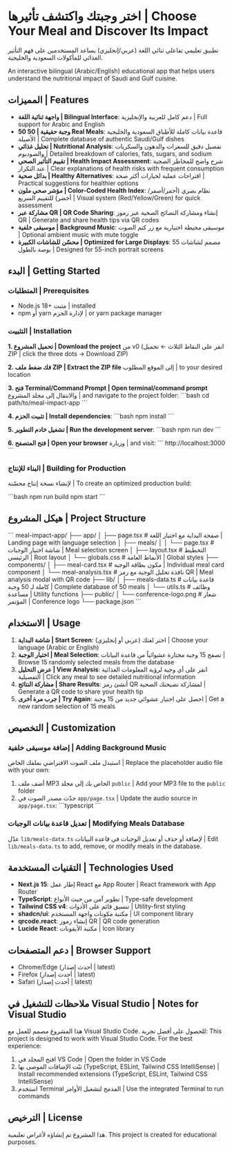 # اختر وجبتك واكتشف تأثيرها | Choose Your Meal and Discover Its Impact

تطبيق تعليمي تفاعلي ثنائي اللغة (عربي/إنجليزي) يساعد المستخدمين على فهم التأثير الغذائي للمأكولات السعودية والخليجية.

An interactive bilingual (Arabic/English) educational app that helps users understand the nutritional impact of Saudi and Gulf cuisine.

## المميزات | Features

- **واجهة ثنائية اللغة | Bilingual Interface**: دعم كامل للعربية والإنجليزية | Full support for Arabic and English
- **50 وجبة حقيقية | 50 Real Meals**: قاعدة بيانات كاملة للأطباق السعودية والخليجية الأصيلة | Complete database of authentic Saudi/Gulf dishes
- **تحليل غذائي | Nutritional Analysis**: تفصيل دقيق للسعرات والدهون والسكريات والصوديوم | Detailed breakdown of calories, fats, sugars, and sodium
- **تقييم التأثير الصحي | Health Impact Assessment**: شرح واضح للمخاطر الصحية عند التكرار | Clear explanations of health risks with frequent consumption
- **بدائل صحية | Healthy Alternatives**: اقتراحات عملية لخيارات أكثر صحة | Practical suggestions for healthier options
- **مؤشر صحي ملون | Color-Coded Health Index**: نظام بصري (أحمر/أصفر/أخضر) للتقييم السريع | Visual system (Red/Yellow/Green) for quick assessment
- **مشاركة عبر QR | QR Code Sharing**: إنشاء ومشاركة النصائح الصحية عبر رموز QR | Generate and share health tips via QR codes
- **موسيقى خلفية | Background Music**: موسيقى محيطة اختيارية مع زر كتم الصوت | Optional ambient music with mute toggle
- **محسّن للشاشات الكبيرة | Optimized for Large Displays**: مصمم لشاشات 55 بوصة بالطول | Designed for 55-inch portrait screens

## البدء | Getting Started

### المتطلبات | Prerequisites

- Node.js 18+ مثبت | installed
- npm أو yarn لإدارة الحزم | or yarn package manager

### التثبيت | Installation

**1. تحميل المشروع | Download the project** من v0 (انقر على النقاط الثلاث ← تحميل ZIP | click the three dots → Download ZIP)

**2. فك ضغط ملف ZIP | Extract the ZIP file** إلى الموقع المطلوب | to your desired location

**3. فتح Terminal/Command Prompt | Open terminal/command prompt** والانتقال إلى مجلد المشروع | and navigate to the project folder:
\`\`\`bash
cd path/to/meal-impact-app
\`\`\`

**4. تثبيت الحزم | Install dependencies**:
\`\`\`bash
npm install
\`\`\`

**5. تشغيل خادم التطوير | Run the development server**:
\`\`\`bash
npm run dev
\`\`\`

**6. فتح المتصفح | Open your browser** وزيارة | and visit:
\`\`\`
http://localhost:3000
\`\`\`

### البناء للإنتاج | Building for Production

لإنشاء نسخة إنتاج محسّنة | To create an optimized production build:

\`\`\`bash
npm run build
npm start
\`\`\`

## هيكل المشروع | Project Structure

\`\`\`
meal-impact-app/
├── app/
│   ├── page.tsx              # صفحة البداية مع اختيار اللغة | Landing page with language selection
│   ├── meals/
│   │   └── page.tsx          # شاشة اختيار الوجبات | Meal selection screen
│   ├── layout.tsx            # التخطيط الرئيسي | Root layout
│   └── globals.css           # الأنماط العامة | Global styles
├── components/
│   ├── meal-card.tsx         # مكون بطاقة الوجبة | Individual meal card component
│   └── meal-analysis.tsx     # نافذة تحليل الوجبة مع رمز QR | Meal analysis modal with QR code
├── lib/
│   ├── meals-data.ts         # قاعدة بيانات كاملة لـ 50 وجبة | Complete database of 50 meals
│   └── utils.ts              # وظائف مساعدة | Utility functions
├── public/
│   └── conference-logo.png   # شعار المؤتمر | Conference logo
└── package.json
\`\`\`

## الاستخدام | Usage

1. **شاشة البداية | Start Screen**: اختر لغتك (عربي أو إنجليزي) | Choose your language (Arabic or English)
2. **اختيار الوجبة | Meal Selection**: تصفح 15 وجبة مختارة عشوائياً من قاعدة البيانات | Browse 15 randomly selected meals from the database
3. **عرض التحليل | View Analysis**: انقر على أي وجبة لرؤية المعلومات الغذائية التفصيلية | Click any meal to see detailed nutritional information
4. **مشاركة النتائج | Share Results**: أنشئ رمز QR لمشاركة نصيحتك الصحية | Generate a QR code to share your health tip
5. **جرب مرة أخرى | Try Again**: احصل على اختيار عشوائي جديد من 15 وجبة | Get a new random selection of 15 meals

## التخصيص | Customization

### إضافة موسيقى خلفية | Adding Background Music

استبدل ملف الصوت الافتراضي بملفك الخاص | Replace the placeholder audio file with your own:
1. أضف ملف MP3 الخاص بك إلى مجلد `public` | Add your MP3 file to the `public` folder
2. حدّث مصدر الصوت في `app/page.tsx` | Update the audio source in `app/page.tsx`:
   \`\`\`typescript
   <source src="/your-music-file.mp3" type="audio/mpeg" />
   \`\`\`

### تعديل قاعدة بيانات الوجبات | Modifying Meals Database

عدّل `lib/meals-data.ts` لإضافة أو حذف أو تعديل الوجبات في قاعدة البيانات | Edit `lib/meals-data.ts` to add, remove, or modify meals in the database.

## التقنيات المستخدمة | Technologies Used

- **Next.js 15**: إطار عمل React مع App Router | React framework with App Router
- **TypeScript**: تطوير آمن من حيث الأنواع | Type-safe development
- **Tailwind CSS v4**: تنسيق قائم على الأدوات | Utility-first styling
- **shadcn/ui**: مكتبة مكونات واجهة المستخدم | UI component library
- **qrcode.react**: إنشاء رموز QR | QR code generation
- **Lucide React**: مكتبة الأيقونات | Icon library

## دعم المتصفحات | Browser Support

- Chrome/Edge (أحدث إصدار | latest)
- Firefox (أحدث إصدار | latest)
- Safari (أحدث إصدار | latest)

## ملاحظات للتشغيل في Visual Studio | Notes for Visual Studio

هذا المشروع مصمم للعمل مع Visual Studio Code. للحصول على أفضل تجربة:
This project is designed to work with Visual Studio Code. For the best experience:

1. افتح المجلد في VS Code | Open the folder in VS Code
2. ثبّت الإضافات الموصى بها (TypeScript, ESLint, Tailwind CSS IntelliSense) | Install recommended extensions (TypeScript, ESLint, Tailwind CSS IntelliSense)
3. استخدم Terminal المدمج لتشغيل الأوامر | Use the integrated Terminal to run commands

## الترخيص | License

هذا المشروع تم إنشاؤه لأغراض تعليمية.
This project is created for educational purposes.
